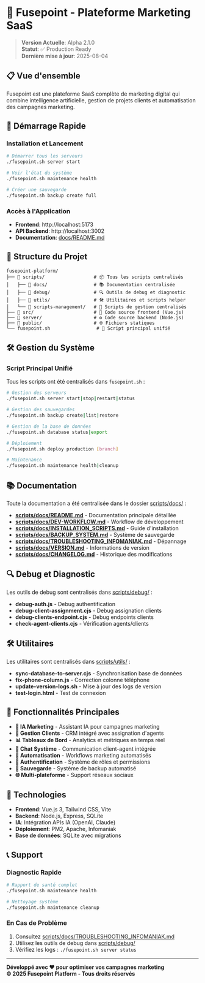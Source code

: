# 🚀 Fusepoint - Plateforme Marketing SaaS

> **Version Actuelle**: Alpha 2.1.0  
> **Statut**: ✅ Production Ready  
> **Dernière mise à jour**: 2025-08-04

## 📋 Vue d'ensemble

Fusepoint est une plateforme SaaS complète de marketing digital qui combine intelligence artificielle, gestion de projets clients et automatisation des campagnes marketing.

## 🎯 Démarrage Rapide

### Installation et Lancement
```bash
# Démarrer tous les serveurs
./fusepoint.sh server start

# Voir l'état du système
./fusepoint.sh maintenance health

# Créer une sauvegarde
./fusepoint.sh backup create full
```

### Accès à l'Application
- **Frontend**: http://localhost:5173
- **API Backend**: http://localhost:3002
- **Documentation**: [docs/README.md](docs/README.md)

## 📂 Structure du Projet

```
fusepoint-platform/
├── 📁 scripts/                  # 📦 Tous les scripts centralisés
│   ├── 📁 docs/                 # 📚 Documentation centralisée
│   ├── 📁 debug/                # 🔍 Outils de debug et diagnostic
│   ├── 📁 utils/                # 🛠️ Utilitaires et scripts helper
│   └── 📁 scripts-management/   # 🎯 Scripts de gestion centralisés
├── 📁 src/                      # 🎨 Code source frontend (Vue.js)
├── 📁 server/                   # ⚙️ Code source backend (Node.js)
├── 📁 public/                   # 🌐 Fichiers statiques
└── fusepoint.sh                 # 🚀 Script principal unifié
```

## 🛠️ Gestion du Système

### Script Principal Unifié
Tous les scripts ont été centralisés dans `fusepoint.sh` :

```bash
# Gestion des serveurs
./fusepoint.sh server start|stop|restart|status

# Gestion des sauvegardes
./fusepoint.sh backup create|list|restore

# Gestion de la base de données
./fusepoint.sh database status|export

# Déploiement
./fusepoint.sh deploy production [branch]

# Maintenance
./fusepoint.sh maintenance health|cleanup
```

## 📚 Documentation

Toute la documentation a été centralisée dans le dossier [scripts/docs/](scripts/docs/) :

- **[scripts/docs/README.md](scripts/docs/README.md)** - Documentation principale détaillée
- **[scripts/docs/DEV-WORKFLOW.md](scripts/docs/DEV-WORKFLOW.md)** - Workflow de développement
- **[scripts/docs/INSTALLATION_SCRIPTS.md](scripts/docs/INSTALLATION_SCRIPTS.md)** - Guide d'installation
- **[scripts/docs/BACKUP_SYSTEM.md](scripts/docs/BACKUP_SYSTEM.md)** - Système de sauvegarde
- **[scripts/docs/TROUBLESHOOTING_INFOMANIAK.md](scripts/docs/TROUBLESHOOTING_INFOMANIAK.md)** - Dépannage
- **[scripts/docs/VERSION.md](scripts/docs/VERSION.md)** - Informations de version
- **[scripts/docs/CHANGELOG.md](scripts/docs/CHANGELOG.md)** - Historique des modifications

## 🔍 Debug et Diagnostic

Les outils de debug sont centralisés dans [scripts/debug/](scripts/debug/) :

- **debug-auth.js** - Debug authentification
- **debug-client-assignment.cjs** - Debug assignation clients
- **debug-clients-endpoint.cjs** - Debug endpoints clients
- **check-agent-clients.cjs** - Vérification agents/clients

## 🛠️ Utilitaires

Les utilitaires sont centralisés dans [scripts/utils/](scripts/utils/) :

- **sync-database-to-server.cjs** - Synchronisation base de données
- **fix-phone-column.js** - Correction colonne téléphone
- **update-version-logs.sh** - Mise à jour des logs de version
- **test-login.html** - Test de connexion

## 🚀 Fonctionnalités Principales

- **🤖 IA Marketing** - Assistant IA pour campagnes marketing
- **👥 Gestion Clients** - CRM intégré avec assignation d'agents
- **📊 Tableaux de Bord** - Analytics et métriques en temps réel
- **💬 Chat Système** - Communication client-agent intégrée
- **🔄 Automatisation** - Workflows marketing automatisés
- **🔐 Authentification** - Système de rôles et permissions
- **💾 Sauvegarde** - Système de backup automatisé
- **🌐 Multi-plateforme** - Support réseaux sociaux

## 🔧 Technologies

- **Frontend**: Vue.js 3, Tailwind CSS, Vite
- **Backend**: Node.js, Express, SQLite
- **IA**: Intégration APIs IA (OpenAI, Claude)
- **Déploiement**: PM2, Apache, Infomaniak
- **Base de données**: SQLite avec migrations

## 📞 Support

### Diagnostic Rapide
```bash
# Rapport de santé complet
./fusepoint.sh maintenance health

# Nettoyage système
./fusepoint.sh maintenance cleanup
```

### En Cas de Problème
1. Consultez [scripts/docs/TROUBLESHOOTING_INFOMANIAK.md](scripts/docs/TROUBLESHOOTING_INFOMANIAK.md)
2. Utilisez les outils de debug dans [scripts/debug/](scripts/debug/)
3. Vérifiez les logs : `./fusepoint.sh server status`

---

**Développé avec ❤️ pour optimiser vos campagnes marketing**  
**© 2025 Fusepoint Platform - Tous droits réservés**
